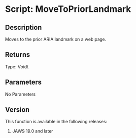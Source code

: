 # Script: MoveToPriorLandmark

## Description

Moves to the prior ARIA landmark on a web page.

## Returns

Type: Void\

## Parameters

No Parameters

## Version

This function is available in the following releases:

1.  JAWS 19.0 and later
